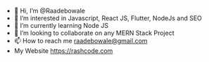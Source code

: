 - 👋 Hi, I’m @Raadebowale
- 👀 I’m interested in Javascript, React JS, Flutter, NodeJs and SEO
- 🌱 I’m currently learning Node JS
- 💞️ I’m looking to collaborate on any MERN Stack Project
- 📫 How to reach me raadebowale@gmail.com
- My Website https://rashcode.com

<!---
Raadebowale/Raadebowale is a ✨ special ✨ repository because its `README.md` (this file) appears on your GitHub profile.
You can click the Preview link to take a look at your changes.
--->
